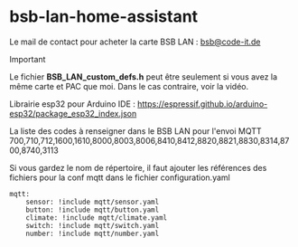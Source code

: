 # bsb-lan-home-assistant

Le mail de contact pour acheter la carte BSB LAN  : bsb@code-it.de
> [!IMPORTANT]
> Le fichier **BSB_LAN_custom_defs.h** peut être seulement si vous avez la même carte et PAC que moi. Dans le cas contraire, voir la vidéo.

Librairie esp32 pour Arduino IDE : https://espressif.github.io/arduino-esp32/package_esp32_index.json

La liste des codes à renseigner dans le BSB LAN pour l'envoi MQTT 
700,710,712,1600,1610,8000,8003,8006,8410,8412,8820,8821,8830,8314,8700,8740,3113

Si vous gardez le nom de répertoire, il faut ajouter les références des fichiers pour la conf mqtt dans le fichier configuration.yaml
```
mqtt:
    sensor: !include mqtt/sensor.yaml
    button: !include mqtt/button.yaml
    climate: !include mqtt/climate.yaml
    switch: !include mqtt/switch.yaml
    number: !include mqtt/number.yaml
```

